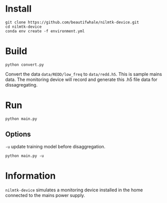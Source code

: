 # Install 

```
git clone https://github.com/beautifwhale/nilmtk-device.git
cd nilmtk-device
conda env create -f environment.yml
```

# Build

`python convert.py`

Convert the data `data/REDD/low_freq` to `data/redd.h5`. This is sample mains
data. The monitoring device will record and generate this .h5 file data for dissagregating.

# Run

`python main.py`

## Options

`-u` update training model before disaggregation.

`python main.py -u`

# Information

`nilmtk-device` simulates a monitoring device installed in the home connected to
the mains power supply.

